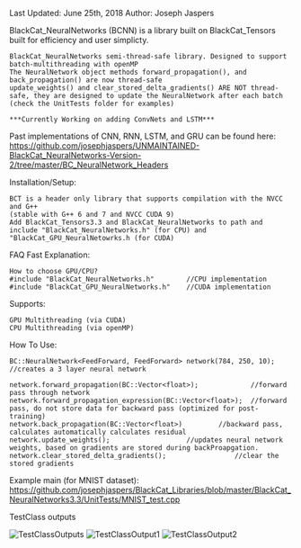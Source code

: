 Last Updated: June 25th, 2018
Author: Joseph Jaspers

BlackCat_NeuralNetworks (BCNN) is a library built on BlackCat_Tensors built for efficiency and user simplicty.


	BlackCat_NeuralNetworks semi-thread-safe library. Designed to support batch-multithreading with openMP
	The NeuralNetwork object methods forward_propagation(), and back_propagation() are now thread-safe
	update_weights() and clear_stored_delta_gradients() ARE NOT thread-safe, they are designed to update the NeuralNetwork after each batch 
	(check the UnitTests folder for examples)
	
	***Currently Working on adding ConvNets and LSTM***

Past implementations of CNN, RNN, LSTM, and GRU can be found here:
	https://github.com/josephjaspers/UNMAINTAINED-BlackCat_NeuralNetworks-Version-2/tree/master/BC_NeuralNetwork_Headers

Installation/Setup:

	BCT is a header only library that supports compilation with the NVCC and G++ 
	(stable with G++ 6 and 7 and NVCC CUDA 9)
	Add BlackCat_Tensors3.3 and BlackCat_NeuralNetworks to path and include "BlackCat_NeuralNetworks.h" (for CPU) and "BlackCat_GPU_NeuralNetowrks.h (for CUDA)

FAQ Fast Explanation:

	How to choose GPU/CPU?	
	#include "BlackCat_NeuralNetworks.h"		//CPU implementation
	#include "BlackCat_GPU_NeuralNetworks.h" 	//CUDA implementation 
	
Supports:

	GPU Multithreading (via CUDA)
	CPU Multithreading (via openMP) 

How To Use:
	
	BC::NeuralNetwork<FeedForward, FeedForward> network(784, 250, 10); //creates a 3 layer neural network
	
	network.forward_propagation(BC::Vector<float>); 			//forward pass through network
	network.forward_propagation_expression(BC::Vector<float>); 	//forward pass, do not store data for backward pass (optimized for post-training)
	network.back_propagation(BC::Vector<float>)			//backward pass, calculates automatically calculates residual
	network.update_weights();					//updates neural network weights, based on gradients are stored during backProapgation.
	network.clear_stored_delta_gradients();					//clear the stored gradients


Example main (for MNIST dataset):
	https://github.com/josephjaspers/BlackCat_Libraries/blob/master/BlackCat_NeuralNetworks3.3/UnitTests/MNIST_test.cpp


TestClass outputs 

![TestClassOutputs](https://user-images.githubusercontent.com/20384345/37546694-62f0f262-2944-11e8-99f4-ff48a92210dc.png  "TestClassOutput1")
![TestClassOutput1](https://user-images.githubusercontent.com/20384345/37546692-62dce43e-2944-11e8-9d3d-236ee151ebfa.png  "TestClassOutput2")
![TestClassOutput2](https://user-images.githubusercontent.com/20384345/37546693-62e67ea4-2944-11e8-9c21-a129d2d8d94f.png  "TestClassOutput1")
